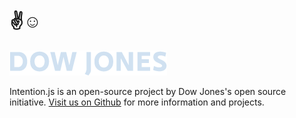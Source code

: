 <div class="inner">
	<h1>✌☺</h1>
	<img src="/images/dj-logo.png" alt="Dow Jones logo"/>
	<p>Intention.js is an open-source project by Dow Jones's open source initiative. <a href="https://github.com/dowjones" target="_blank">Visit us on Github</a> for more information and projects.</p>
</div>
